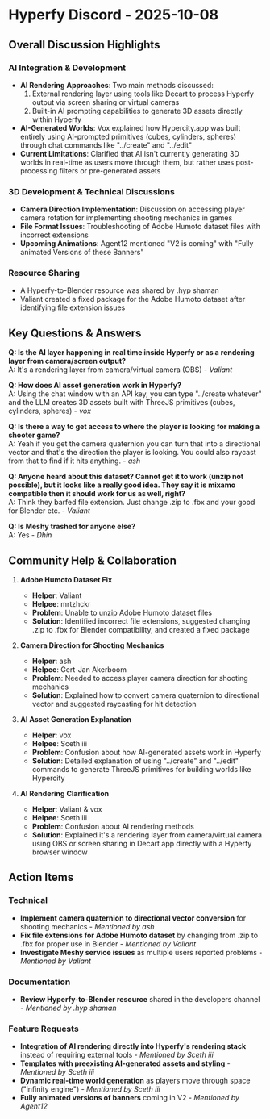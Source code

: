 # Hyperfy Discord - 2025-10-08

## Overall Discussion Highlights

### AI Integration & Development
- **AI Rendering Approaches**: Two main methods discussed:
  1. External rendering layer using tools like Decart to process Hyperfy output via screen sharing or virtual cameras
  2. Built-in AI prompting capabilities to generate 3D assets directly within Hyperfy
- **AI-Generated Worlds**: Vox explained how Hypercity.app was built entirely using AI-prompted primitives (cubes, cylinders, spheres) through chat commands like "../create" and "../edit"
- **Current Limitations**: Clarified that AI isn't currently generating 3D worlds in real-time as users move through them, but rather uses post-processing filters or pre-generated assets

### 3D Development & Technical Discussions
- **Camera Direction Implementation**: Discussion on accessing player camera rotation for implementing shooting mechanics in games
- **File Format Issues**: Troubleshooting of Adobe Humoto dataset files with incorrect extensions
- **Upcoming Animations**: Agent12 mentioned "V2 is coming" with "Fully animated Versions of these Banners"

### Resource Sharing
- A Hyperfy-to-Blender resource was shared by .hyp shaman
- Valiant created a fixed package for the Adobe Humoto dataset after identifying file extension issues

## Key Questions & Answers

**Q: Is the AI layer happening in real time inside Hyperfy or as a rendering layer from camera/screen output?**  
A: It's a rendering layer from camera/virtual camera (OBS) - *Valiant*

**Q: How does AI asset generation work in Hyperfy?**  
A: Using the chat window with an API key, you can type "../create whatever" and the LLM creates 3D assets built with ThreeJS primitives (cubes, cylinders, spheres) - *vox*

**Q: Is there a way to get access to where the player is looking for making a shooter game?**  
A: Yeah if you get the camera quaternion you can turn that into a directional vector and that's the direction the player is looking. You could also raycast from that to find if it hits anything. - *ash*

**Q: Anyone heard about this dataset? Cannot get it to work (unzip not possible), but it looks like a really good idea. They say it is mixamo compatible then it should work for us as well, right?**  
A: Think they barfed file extension. Just change .zip to .fbx and your good for Blender etc. - *Valiant*

**Q: Is Meshy trashed for anyone else?**  
A: Yes - *Dhin*

## Community Help & Collaboration

1. **Adobe Humoto Dataset Fix**
   - **Helper**: Valiant
   - **Helpee**: mrtzhckr
   - **Problem**: Unable to unzip Adobe Humoto dataset files
   - **Solution**: Identified incorrect file extensions, suggested changing .zip to .fbx for Blender compatibility, and created a fixed package

2. **Camera Direction for Shooting Mechanics**
   - **Helper**: ash
   - **Helpee**: Gert-Jan Akerboom
   - **Problem**: Needed to access player camera direction for shooting mechanics
   - **Solution**: Explained how to convert camera quaternion to directional vector and suggested raycasting for hit detection

3. **AI Asset Generation Explanation**
   - **Helper**: vox
   - **Helpee**: Sceth iii
   - **Problem**: Confusion about how AI-generated assets work in Hyperfy
   - **Solution**: Detailed explanation of using "../create" and "../edit" commands to generate ThreeJS primitives for building worlds like Hypercity

4. **AI Rendering Clarification**
   - **Helper**: Valiant & vox
   - **Helpee**: Sceth iii
   - **Problem**: Confusion about AI rendering methods
   - **Solution**: Explained it's a rendering layer from camera/virtual camera using OBS or screen sharing in Decart app directly with a Hyperfy browser window

## Action Items

### Technical
- **Implement camera quaternion to directional vector conversion** for shooting mechanics - *Mentioned by ash*
- **Fix file extensions for Adobe Humoto dataset** by changing from .zip to .fbx for proper use in Blender - *Mentioned by Valiant*
- **Investigate Meshy service issues** as multiple users reported problems - *Mentioned by Valiant*

### Documentation
- **Review Hyperfy-to-Blender resource** shared in the developers channel - *Mentioned by .hyp shaman*

### Feature Requests
- **Integration of AI rendering directly into Hyperfy's rendering stack** instead of requiring external tools - *Mentioned by Sceth iii*
- **Templates with preexisting AI-generated assets and styling** - *Mentioned by Sceth iii*
- **Dynamic real-time world generation** as players move through space ("infinity engine") - *Mentioned by Sceth iii*
- **Fully animated versions of banners** coming in V2 - *Mentioned by Agent12*